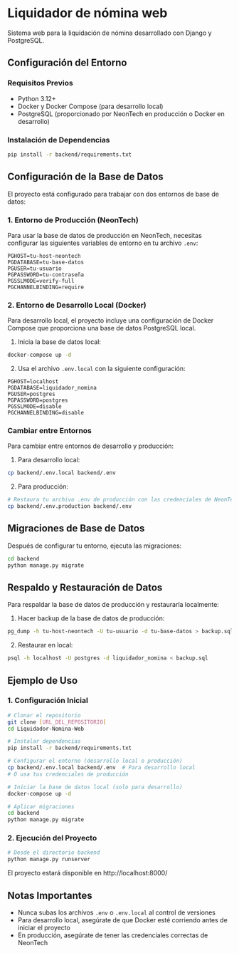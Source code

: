 # Liquidador de nómina web 

Sistema web para la liquidación de nómina desarrollado con Django y PostgreSQL.

## Configuración del Entorno

### Requisitos Previos
- Python 3.12+
- Docker y Docker Compose (para desarrollo local)
- PostgreSQL (proporcionado por NeonTech en producción o Docker en desarrollo)

### Instalación de Dependencias
```bash
pip install -r backend/requirements.txt
```

## Configuración de la Base de Datos

El proyecto está configurado para trabajar con dos entornos de base de datos:

### 1. Entorno de Producción (NeonTech)
Para usar la base de datos de producción en NeonTech, necesitas configurar las siguientes variables de entorno en tu archivo `.env`:

```env
PGHOST=tu-host-neontech
PGDATABASE=tu-base-datos
PGUSER=tu-usuario
PGPASSWORD=tu-contraseña
PGSSLMODE=verify-full
PGCHANNELBINDING=require
```

### 2. Entorno de Desarrollo Local (Docker)
Para desarrollo local, el proyecto incluye una configuración de Docker Compose que proporciona una base de datos PostgreSQL local.

1. Inicia la base de datos local:
```bash
docker-compose up -d
```

2. Usa el archivo `.env.local` con la siguiente configuración:
```env
PGHOST=localhost
PGDATABASE=liquidador_nomina
PGUSER=postgres
PGPASSWORD=postgres
PGSSLMODE=disable
PGCHANNELBINDING=disable
```

### Cambiar entre Entornos

Para cambiar entre entornos de desarrollo y producción:

1. Para desarrollo local:
```bash
cp backend/.env.local backend/.env
```

2. Para producción:
```bash
# Restaura tu archivo .env de producción con las credenciales de NeonTech
cp backend/.env.production backend/.env
```

## Migraciones de Base de Datos

Después de configurar tu entorno, ejecuta las migraciones:

```bash
cd backend
python manage.py migrate
```

## Respaldo y Restauración de Datos

Para respaldar la base de datos de producción y restaurarla localmente:

1. Hacer backup de la base de datos de producción:
```bash
pg_dump -h tu-host-neontech -U tu-usuario -d tu-base-datos > backup.sql
```

2. Restaurar en local:
```bash
psql -h localhost -U postgres -d liquidador_nomina < backup.sql
```

## Ejemplo de Uso

### 1. Configuración Inicial
```bash
# Clonar el repositorio
git clone [URL_DEL_REPOSITORIO]
cd Liquidador-Nomina-Web

# Instalar dependencias
pip install -r backend/requirements.txt

# Configurar el entorno (desarrollo local o producción)
cp backend/.env.local backend/.env  # Para desarrollo local
# O usa tus credenciales de producción

# Iniciar la base de datos local (solo para desarrollo)
docker-compose up -d

# Aplicar migraciones
cd backend
python manage.py migrate
```

### 2. Ejecución del Proyecto
```bash
# Desde el directorio backend
python manage.py runserver
```

El proyecto estará disponible en http://localhost:8000/

## Notas Importantes

- Nunca subas los archivos `.env` o `.env.local` al control de versiones
- Para desarrollo local, asegúrate de que Docker esté corriendo antes de iniciar el proyecto
- En producción, asegúrate de tener las credenciales correctas de NeonTech